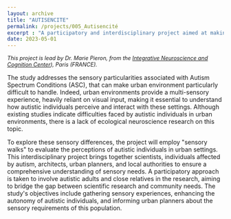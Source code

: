 ```yaml
---
layout: archive
title: "AUTISENCITE"
permalink: /projects/005_Autisencité
excerpt : "A participatory and interdisciplinary project aimed at making urban environments more accessible and friendly for autistic individuals."
date: 2023-05-01
---
```


<p style="font-size: 0.9em; font-style: italic;">
This project is lead by Dr. Marie Pieron, from the <a href="https://incc-paris.fr/">Integrative Neuroscience and Cognition Center</a>), Paris (FRANCE). 
</p>

The study addresses the sensory particularities associated with Autism Spectrum Conditions (ASC), that can make urban environment particularly difficult to handle.
Indeed, urban environments provide a multi-sensory experience, heavily reliant on visual input, making it essential to understand how autistic individuals perceive and interact with these settings. 
Although existing studies indicate difficulties faced by autistic individuals in urban environments, there is a lack of ecological neuroscience research on this topic.

To explore these sensory differences, the project will employ "sensory walks" to evaluate the perceptions of autistic individuals in urban settings. 
This interdisciplinary project brings together scientists, individuals affected by autism, architects, urban planners, and local authorities to ensure a comprehensive understanding of sensory needs. 
A participatory approach is taken to involve autistic adults and close relatives in the research, aiming to bridge the gap between scientific research and community needs. 
The study's objectives include gathering sensory experiences, enhancing the autonomy of autistic individuals, and informing urban planners about the sensory requirements of this population.